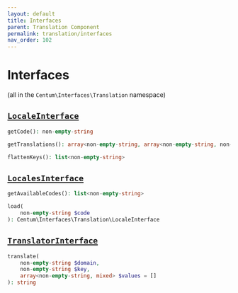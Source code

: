 ```yaml
---
layout: default
title: Interfaces
parent: Translation Component
permalink: translation/interfaces
nav_order: 102
---
```




# Interfaces

(all in the `Centum\Interfaces\Translation` namespace)



## [`LocaleInterface`](https://github.com/SidRoberts/centum/blob/main/src/Interfaces/Translation/LocaleInterface.php)

```php
getCode(): non-empty-string
```

```php
getTranslations(): array<non-empty-string, array<non-empty-string, non-empty-string>>
```

```php
flattenKeys(): list<non-empty-string>
```



## [`LocalesInterface`](https://github.com/SidRoberts/centum/blob/main/src/Interfaces/Translation/LocalesInterface.php)

```php
getAvailableCodes(): list<non-empty-string>
```

```php
load(
    non-empty-string $code
): Centum\Interfaces\Translation\LocaleInterface
```



## [`TranslatorInterface`](https://github.com/SidRoberts/centum/blob/main/src/Interfaces/Translation/TranslatorInterface.php)

```php
translate(
    non-empty-string $domain,
    non-empty-string $key,
    array<non-empty-string, mixed> $values = []
): string
```
